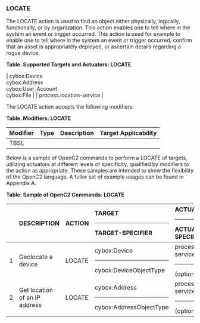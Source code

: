 ### LOCATE
The LOCATE action is used to find an object either physically, logically, functionally, or by organization.  This action enables one to tell where in the system an event or trigger occurred.
This action is used for example to enable one to tell where in the system an event or trigger occurred, confirm that an asset is appropriately deployed, or ascertain details regarding a rogue device.

**Table. Supported Targets and Actuators: LOCATE**

| cybox:Device<br>cybox:Address<br>cybox:User_Account<br>cybox:File |  | process.location-service | 

The LOCATE action accepts the following modifiers:

**Table. Modifiers: LOCATE**

| Modifier | Type | Description | Target Applicability | 
| :--- | :--- | :--- | :--- | 
| TBSL |  |  |  | 

Below is a sample of OpenC2 commands to perform a LOCATE of targets, utilizing actuators at different levels of specificity, qualified by modifiers to the action as appropriate. These samples are intended to show the flexibility of the OpenC2 language. A fuller set of example usages can be found in Appendix A.

**Table. Sample of OpenC2 Commands: LOCATE**

|  | DESCRIPTION | ACTION | TARGET<hr>TARGET-SPECIFIER | ACTUATOR<hr>ACTUATOR-SPECIFIER | MODIFIER | 
| :--- | :--- | :--- | :--- | :--- | :--- | 
| 1 | Geolocate a device | LOCATE | cybox:Device<hr>cybox:DeviceObjectType | process.location-service<hr>(optional) |  | 
| 2 | Get location of an IP address | LOCATE | cybox:Address<hr>cybox:AddressObjectType | process.location-service<hr>(optional) |  | 
